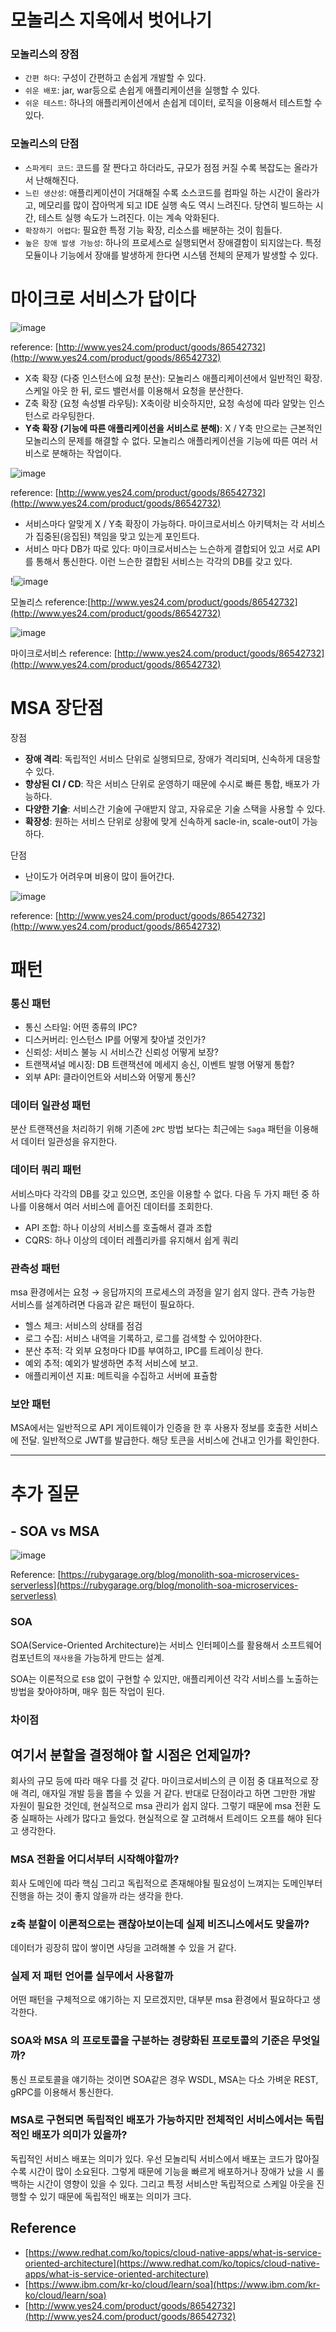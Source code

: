 # 모놀리스 지옥에서 벗어나기

### 모놀리스의 장점

- `간편 하다`: 구성이 간편하고 손쉽게 개발할 수 있다.
- `쉬운 배포`: jar, war등으로 손쉽게 애플리케이션을 실행할 수 있다.
- `쉬운 테스트`: 하나의 애플리케이션에서 손쉽게 데이터, 로직을 이용해서 테스트할 수 있다.

### 모놀리스의 단점

- `스파게티 코드`: 코드를 잘 짠다고 하더라도, 규모가 점점 커질 수록 복잡도는 올라가서 난해해진다.
- `느린 생산성`: 애플리케이션이 거대해질 수록 소스코드를 컴파일 하는 시간이 올라가고, 메모리를 많이 잡아먹게 되고 IDE 실행 속도 역시 느려진다. 당연히 빌드하는 시간, 테스트 실행 속도가 느려진다. 이는 계속 악화된다.
- `확장하기 어렵다`: 필요한 특정 기능 확장, 리소스를 배분하는 것이 힘들다.
- `높은 장애 발생 가능성`: 하나의 프로세스로 실행되면서 장애결함이 되지않는다. 특정 모듈이나 기능에서 장애를 발생하게 한다면 시스템 전체의 문제가 발생할 수 있다.

# 마이크로 서비스가 답이다

![image](https://user-images.githubusercontent.com/61832162/157371206-472438fc-d667-4fe9-86a7-c05e7cb00150.png)


reference: [http://www.yes24.com/product/goods/86542732](http://www.yes24.com/product/goods/86542732)

- X축 확장 (다중 인스턴스에 요청 분산): 모놀리스 애플리케이션에서 일반적인 확장. 스케일 아웃 한 뒤, 로드 밸런서를 이용해서 요청을 분산한다.
- Z축 확장 (요청 속성별 라우팅): X축이랑 비슷하지만, 요청 속성에 따라 알맞는 인스턴스로 라우팅한다.
- **Y축 확장 (기능에 따른 애플리케이션을 서비스로 분해)**: X / Y축 만으로는 근본적인 모놀리스의 문제를 해결할 수 없다. 모놀리스 애플리케이션을 기능에 따른 여러 서비스로 분해하는 작업이다.

![image](https://user-images.githubusercontent.com/61832162/157371276-9b79190c-00a6-4594-a063-da1c7a06ee33.png)

reference: [http://www.yes24.com/product/goods/86542732](http://www.yes24.com/product/goods/86542732)

- 서비스마다 알맞게 X / Y축 확장이 가능하다. 마이크로서비스 아키텍처는 각 서비스가 집중된(응집된) 책임을 맞고 있는게 포인트다.
- 서비스 마다 DB가 따로 있다: 마이크로서비스는 느슨하게 결합되어 있고 서로 API를 통해서 통신한다. 이런 느슨한 결합된 서비스는 각각의 DB를 갖고 있다.

!![image](https://user-images.githubusercontent.com/61832162/157371310-f8c9c717-77be-4cbd-8702-cee5809874c5.png)


모놀리스
reference:[http://www.yes24.com/product/goods/86542732](http://www.yes24.com/product/goods/86542732)

![image](https://user-images.githubusercontent.com/61832162/157371384-c36873eb-21e0-4486-9794-2554991e07f8.png)

마이크로서비스
reference: [http://www.yes24.com/product/goods/86542732](http://www.yes24.com/product/goods/86542732)

# MSA 장단점

장점

- **장애 격리**: 독립적인 서비스 단위로 실행되므로, 장애가 격리되며, 신속하게 대응할 수 있다.
- **향상된 CI / CD**: 작은 서비스 단위로 운영하기 때문에 수시로 빠른 통합, 배포가 가능하다.
- **다양한 기술**: 서비스간 기술에 구애받지 않고, 자유로운 기술 스택을 사용할 수 있다.
- **확장성**: 원하는 서비스 단위로 상황에 맞게 신속하게 sacle-in, scale-out이 가능하다.

단점

- 난이도가 어려우며 비용이 많이 들어간다.

![image](https://user-images.githubusercontent.com/61832162/157371436-823502c1-40b4-412f-a9d3-00f86d3e1aff.png)

reference: [http://www.yes24.com/product/goods/86542732](http://www.yes24.com/product/goods/86542732)

# 패턴

### 통신 패턴

- 통신 스타일: 어떤 종류의 IPC?
- 디스커버리: 인스턴스 IP를 어떻게 찾아낼 것인가?
- 신뢰성: 서비스 불능 시 서비스간 신뢰성 어떻게 보장?
- 트랜잭셔널 메시징: DB 트랜잭션에 메세지 송신, 이벤트 발행 어떻게 통합?
- 외부 API: 클라이언트와 서비스와 어떻게 통신?

### 데이터 일관성 패턴

분산 트랜잭션을 처리하기 위해 기존에 `2PC` 방법 보다는 최근에는  `Saga` 패턴을 이용해서 데이터 일관성을 유지한다.

### 데이터 쿼리 패턴

서비스마다 각각의 DB를 갖고 있으면, 조인을 이용할 수 없다. 다음 두 가지 패턴 중 하나를 이용해서 여러 서비스에 흩어진 데이터를 조회한다.

- API 조합: 하나 이상의 서비스를 호출해서 결과 조합
- CQRS: 하나 이상의 데이터 레플리카를 유지해서 쉽게 쿼리

### 관측성 패턴

msa 환경에서는 요청 → 응답까지의 프로세스의 과정을 알기 쉽지 않다. 관측 가능한 서비스를 설계하려면 다음과 같은 패턴이 필요하다.

- 헬스 체크: 서비스의 상태를 점검
- 로그 수집: 서비스 내역을 기록하고, 로그를 검색할 수 있어야한다.
- 분산 추적: 각 외부 요청마다 ID를 부여하고, IPC를 트레이싱 한다.
- 예외 추적: 예외가 발생하면 추적 서비스에 보고.
- 애플리케이션 지표: 메트릭을 수집하고 서버에 표츌함

### 보안 패턴

MSA에서는 일반적으로 API 게이트웨이가 인증을 한 후 사용자 정보를 호출한 서비스에 전달. 일반적으로 JWT를 발급한다. 해당 토큰을 서비스에 건내고 인가를 확인한다.

---

# 추가 질문

## - SOA vs MSA

![image](https://user-images.githubusercontent.com/61832162/157371484-310c8b14-1297-4b8f-8366-cc16ee8e41bf.png)

Reference: [https://rubygarage.org/blog/monolith-soa-microservices-serverless](https://rubygarage.org/blog/monolith-soa-microservices-serverless)

### SOA

SOA(Service-Oriented Architecture)는 서비스 인터페이스를 활용해서 소프트웨어 컴포넌트의 `재사용`을 가능하게 만드는 설계.

SOA는 이론적으로 `ESB` 없이 구현할 수 있지만, 애플리케이션 각각 서비스를 노출하는 방법을 찾아야하며, 매우 힘든 작업이 된다.

### 차이점

## 여기서 분할을 결정해야 할 시점은 언제일까?

회사의 규모 등에 따라 매우 다를 것 같다. 마이크로서비스의 큰 이점 중 대표적으로 장애 격리, 애자일 개발 등을 뽑을 수 있을 거 같다. 반대로 단점이라고 하면 그만한 개발 자원이 필요한 것인데, 현실적으로 msa 관리가 쉽지 않다. 그렇기 때문에 msa 전환 도중 실패하는 사례가 많다고 들었다. 현실적으로 잘 고려해서 트레이드 오프를 해야 된다고 생각한다.

### MSA 전환을 어디서부터 시작해야할까?

회사 도메인에 따라 핵심 그리고 독립적으로 존재해야될 필요성이 느껴지는 도메인부터 진행을 하는 것이 좋지 않을까 라는 생각을 한다.

### z축 분할이 이론적으로는 괜찮아보이는데 실제 비즈니스에서도 맞을까?

데이터가 굉장히 많이 쌓이면 샤딩을 고려해볼 수 있을 거 같다.

### 실제 저 패턴 언어를 실무에서 사용할까

어떤 패턴을 구체적으로 얘기하는 지 모르겠지만, 대부분 msa 환경에서 필요하다고 생각한다.

### SOA와 MSA 의 프로토콜을 구분하는 경량화된 프로토콜의 기준은 무엇일까?

통신 프로토콜을 얘기하는 것이면 SOA같은 경우 WSDL, MSA는 다소 가벼운 REST,  gRPC를 이용해서 통신한다.

### MSA로 구현되면 독립적인 배포가 가능하지만 전체적인 서비스에서는 독립적인 배포가 의미가 있을까?

독립적인 서비스 배포는 의미가 있다. 우선 모놀리틱 서비스에서 배포는 코드가 많아질수록 시간이 많이 소요된다. 그렇게 때문에 기능을 빠르게 배포하거나 장애가 났을 시 롤백하는 시간이 영향이 있을 수 있다. 그리고 특정 서비스만 독립적으로 스케일 아웃을 진행할 수 있기 때문에 독립적인 배포는 의미가 크다.

## Reference

- [https://www.redhat.com/ko/topics/cloud-native-apps/what-is-service-oriented-architecture](https://www.redhat.com/ko/topics/cloud-native-apps/what-is-service-oriented-architecture)
- [https://www.ibm.com/kr-ko/cloud/learn/soa](https://www.ibm.com/kr-ko/cloud/learn/soa)
- [http://www.yes24.com/product/goods/86542732](http://www.yes24.com/product/goods/86542732)